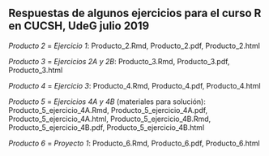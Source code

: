 ## Respuestas de algunos ejercicios para el curso R en CUCSH, UdeG julio 2019

*Producto 2* = *Ejercicio 1*: Producto_2.Rmd, Producto_2.pdf, Producto_2.html

*Producto 3* = *Ejercicios 2A y 2B*: Producto_3.Rmd, Producto_3.pdf, Producto_3.html

*Producto 4* = *Ejercicio 3*: Producto_4.Rmd, Producto_4.pdf, Producto_4.html

*Producto 5* = *Ejercicios 4A y 4B* (materiales para solución): Producto_5_ejercicio_4A.Rmd, Producto_5_ejercicio_4A.pdf, Producto_5_ejercicio_4A.html, Producto_5_ejercicio_4B.Rmd, Producto_5_ejercicio_4B.pdf, Producto_5_ejercicio_4B.html 

*Producto 6* = *Proyecto 1*: Producto_6.Rmd, Producto_6.pdf, Producto_6.html

